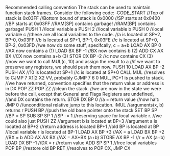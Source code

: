 Recommended calling convention
The stack can be used to maintain function stack frames. Consider the following code:
:CODE_START
//Top of stack is 0x03FF
//Bottom bound of stack is 0x0000
//SP starts at 0x0400
//BP starts at 0x03FF
//RAM[SP] contains garbage!
//RAM[BP] contains garbage!
PUSH 1 //local variable a
PUSH 2 //local variable b
PUSH 0 //local variable c
//these are all local variables to the code.
//a is located at SP+2, BP-0, 0x03FF
//b is located at SP+1, BP-1, 0x03FE
//c is located at SP+0, BP-2, 0x03FD
//we now do some stuff, specifcally, c = a+b
LOAD AX BP  0 //AX now contains a (1)
LOAD BX BP -1 //BX now contains b (2)
ADD  CX AX BX //CX now contains a+b (3)
STOR CX BP -2 //c now contains CX (3)
//now we want to call MUL(c, 10) and assign the result to a
//if we want to preserve any registers, we should push them now.
PUSH 10
LOAD AX BP -2
PUSH AX
//10 is located at SP+1
//c is located at SP+0
CALL MUL //resolves to CJMP 7 X1|2 X2 VV, probably CJMP 7 6 0 MUL, PC+1 is pushed to stack.
//we have returned, convention specifies that the return value or address is in DX
POP ZZ
POP ZZ //clean the stack.
//we are now in the state we were before the call, except that General and Flags Registers are undefined,
//and DX contains the return.
STOR DX BP 0
//a = return value
//now halt:
JMP 0 //unconditional relative jump to this location.
:MUL //arguments(x, b) returns r
PUSH BP //push the old base pointer onto the stack
SET BP SP //BP = SP
SUB SP SP 1 //SP -= 1 //reserving space for local variable r.
            //we could also just PUSH ZZ
//argument b is located at BP+3
//argument a is located at BP+2
//return address is located BP+1
//old BP is located at BP
//local variable r is located at BP-1
LOAD AX BP +3  //AX = a
LOAD BX BP +2  //BX = b
ADD AX AX BX   //AX = AX+BX (a+b)
STORE AX BP -1 //r = AX (a+b)
LOAD DX BP -1  //DX = r //return value
ADD SP SP 1    //free local variables
POP BP         //restore old BP
RET            //resolves to POP CX, JMP CX
